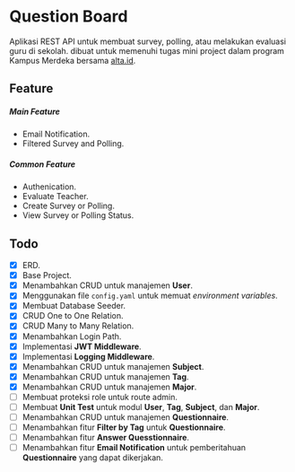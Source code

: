 # Question Board
Aplikasi REST API untuk membuat survey, polling, atau melakukan evaluasi guru di sekolah. dibuat untuk memenuhi tugas mini project dalam program Kampus Merdeka bersama [alta.id](https://alta.id).

## Feature
##### Main Feature
- Email Notification.
- Filtered Survey and Polling.

##### Common Feature
- Authenication.
- Evaluate Teacher.
- Create Survey or Polling.
- View Survey or Polling Status.

## Todo
- [x] ERD.
- [x] Base Project.
- [x] Menambahkan CRUD untuk manajemen **User**.
- [x] Menggunakan file `config.yaml` untuk memuat *environment variables*.
- [x] Membuat Database Seeder.
- [x] CRUD One to One Relation.
- [x] CRUD Many to Many Relation.
- [x] Menambahkan Login Path.
- [x] Implementasi **JWT Middleware**.
- [x] Implementasi **Logging Middleware**.
- [x] Menambahkan CRUD untuk manajemen **Subject**.
- [x] Menambahkan CRUD untuk manajemen **Tag**.
- [x] Menambahkan CRUD untuk manajemen **Major**.
- [ ] Membuat proteksi role untuk route admin.
- [ ] Membuat **Unit Test** untuk modul **User**, **Tag**, **Subject**, dan **Major**.
- [ ] Menambahkan CRUD untuk manajemen **Questionnaire**.
- [ ] Menambahkan fitur **Filter by Tag** untuk **Questionnaire**.
- [ ] Menambahkan fitur **Answer Quesstionnaire**.
- [ ] Menambahkan fitur **Email Notification** untuk pemberitahuan **Questionnaire** yang dapat dikerjakan.
